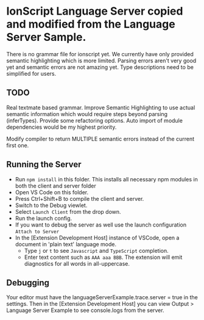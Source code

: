 # IonScript Language Server copied and modified from the Language Server Sample.

There is no grammar file for ionscript yet. We currently have only provided semantic highlighting which is more limited.
Parsing errors aren't very good yet and semantic errors are not amazing yet. Type descriptions need to be simplified for users.

## TODO

Real textmate based grammar.
Improve Semantic Highlighting to use actual semantic information which would require steps beyond parsing (inferTypes).
Provide some refactoring options.
  Auto import of module dependencies would be my highest priority.

Modify compiler to return MULTIPLE semantic errors instead of the current first one.

## Running the Server

- Run `npm install` in this folder. This installs all necessary npm modules in both the client and server folder
- Open VS Code on this folder.
- Press Ctrl+Shift+B to compile the client and server.
- Switch to the Debug viewlet.
- Select `Launch Client` from the drop down.
- Run the launch config.
- If you want to debug the server as well use the launch configuration `Attach to Server`
- In the [Extension Development Host] instance of VSCode, open a document in 'plain text' language mode.
  - Type `j` or `t` to see `Javascript` and `TypeScript` completion.
  - Enter text content such as `AAA aaa BBB`. The extension will emit diagnostics for all words in all-uppercase.

## Debugging
  Your editor must have the languageServerExample.trace.server = true in the settings.
  Then in the [Extension Development Host] you can view Output > Language Server Example to see console.logs from the server.

